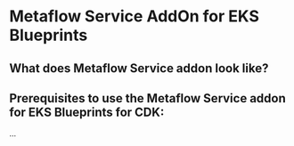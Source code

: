 # Metaflow Service AddOn for EKS Blueprints

## What does Metaflow Service addon look like?

## Prerequisites to use the Metaflow Service addon for EKS Blueprints for CDK:

...
